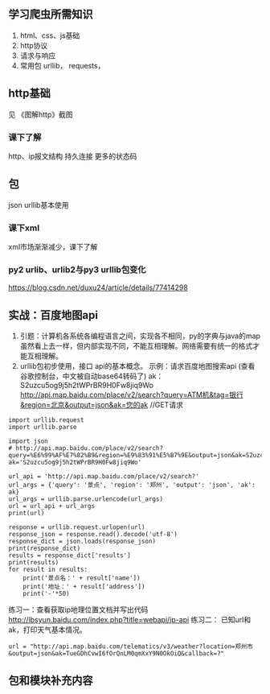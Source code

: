 ## 学习爬虫所需知识
1. html、css、js基础
2. http协议
3. 请求与响应
4. 常用包 urllib， requests， 


## http基础
见 《图解http》截图

### 课下了解
http、ip报文结构
持久连接
更多的状态码

## 包
json urllib基本使用
### 课下xml
xml市场渐渐减少，课下了解
### py2 urlib、urlib2与py3 urllib包变化
https://blog.csdn.net/duxu24/article/details/77414298

## 实战：百度地图api  
1. 引题：计算机各系统各编程语言之间，实现各不相同，py的字典与java的map虽然看上去一样，但内部实现不同，不能互相理解。网络需要有统一的格式才能互相理解。
2. urllib包初步使用，接口 api的基本概念。
示例：请求百度地图搜索api
(查看谷歌控制台，中文被自动base64转码了)
ak：S2uzcu5og9j5h2tWPrBR9H0Fw8jiq9Wo
http://api.map.baidu.com/place/v2/search?query=ATM机&tag=银行&region=北京&output=json&ak=您的ak //GET请求
```
import urllib.request
import urllib.parse

import json
# http://api.map.baidu.com/place/v2/search?query=%E6%99%AF%E7%82%B9&region=%E9%83%91%E5%B7%9E&output=json&ak=S2uzcu5og9j5h2tWPrBR9H0Fw8jiq9Wo
ak='S2uzcu5og9j5h2tWPrBR9H0Fw8jiq9Wo'

url_api = 'http://api.map.baidu.com/place/v2/search?'
url_args = {'query': '景点', 'region': '郑州', 'output': 'json', 'ak': ak}
url_args = urllib.parse.urlencode(url_args)
url = url_api + url_args
print(url)

response = urllib.request.urlopen(url)
response_json = response.read().decode('utf-8')
response_dict = json.loads(response_json)
print(response_dict)
results = response_dict['results']
print(results)
for result in results:
    print('景点名：' + result['name'])
    print('地址：' + result['address'])
    print('-'*50)
```

练习一：查看获取ip地理位置文档并写出代码
http://lbsyun.baidu.com/index.php?title=webapi/ip-api
练习二： 已知url和ak，打印天气基本情况。
```
url = "http://api.map.baidu.com/telematics/v3/weather?location=郑州市&output=json&ak=TueGDhCvwI6fOrQnLM0qmXxY9N0OkOiQ&callback=?"
```

## 包和模块补充内容